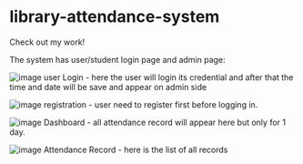 # library-attendance-system
Check out my work!

The system has user/student login page and admin page:

![image](https://github.com/itsDrei/library-attendance-system/assets/136872502/2fa9a534-c312-497a-8171-97d9ebac6f5e)
user Login - here the user will login its credential and after that the time and date will be save and appear on admin side

![image](https://github.com/itsDrei/library-attendance-system/assets/136872502/40dbb4f2-21a0-42ae-83a9-0235644c99c3)
registration - user need to register first before logging in.


![image](https://github.com/itsDrei/library-attendance-system/assets/136872502/81c76e24-c608-44af-a721-dd07fb65ef89)
Dashboard - all attendance record will appear here but only for 1 day.

![image](https://github.com/itsDrei/library-attendance-system/assets/136872502/70756019-a052-4daf-9d51-eb3eae5876bc)
Attendance Record - here is the list of all records
